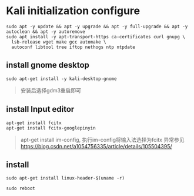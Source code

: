 # Kali initialization configure

```shell
sudo apt -y update && apt -y upgrade && apt -y full-upgrade && apt -y autoclean && apt -y autoremove
sudo apt install -y apt-transport-https ca-certificates curl gnupg \
  lsb-release wget make gcc automake \
  autoconf libtool tree iftop nethogs ntp ntpdate
```

## install gnome desktop

```shell
sudo apt-get install -y kali-desktop-gnome
```

> 安装后选择gdm3重启即可

## install Input editor

```shell
apt-get install fcitx
apt-get install fcitx-googlepinyin
```

> apt-get install im-config, 执行im-config将输入法选择为fcitx
> 异常参见 https://blog.csdn.net/a1054756335/article/details/105504395/

## install

```shell
sudo apt-get install linux-header-$(uname -r) 
```

```shell
sudo reboot
```